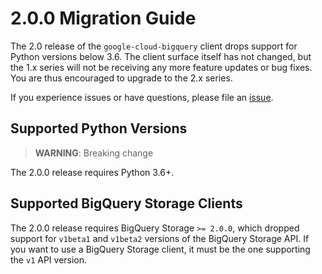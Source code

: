 <!--
Copyright 2020 Google LLC
Licensed under the Apache License, Version 2.0 (the "License");
you may not use this file except in compliance with the License.
You may obtain a copy of the License at
    https://www.apache.org/licenses/LICENSE-2.0
Unless required by applicable law or agreed to in writing, software
distributed under the License is distributed on an "AS IS" BASIS,
WITHOUT WARRANTIES OR CONDITIONS OF ANY KIND, either express or implied.
See the License for the specific language governing permissions and
limitations under the License.
-->


# 2.0.0 Migration Guide

The 2.0 release of the `google-cloud-bigquery` client drops support for Python
versions below 3.6. The client surface itself has not changed, but the 1.x series
will not be receiving any more feature updates or bug fixes. You are thus
encouraged to upgrade to the 2.x series.

If you experience issues or have questions, please file an
[issue](https://github.com/googleapis/python-bigquery/issues).


## Supported Python Versions

> **WARNING**: Breaking change

The 2.0.0 release requires Python 3.6+.


## Supported BigQuery Storage Clients

The 2.0.0 release requires BigQuery Storage `>= 2.0.0`, which dropped support
for `v1beta1` and `v1beta2` versions of the BigQuery Storage API. If you want to
use a BigQuery Storage client, it must be the one supporting the `v1` API version.
